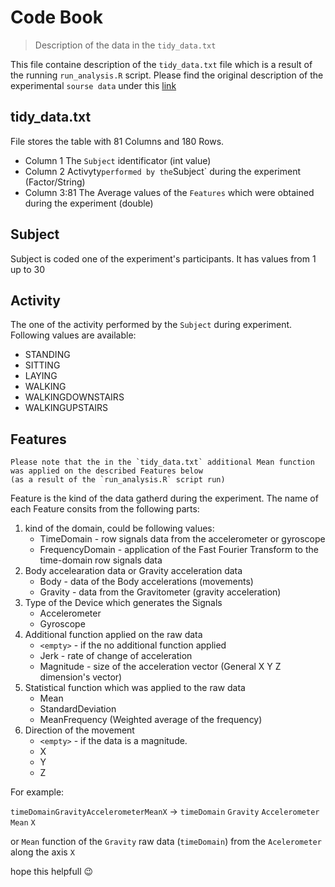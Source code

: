 # Code Book

> Description of the data in the `tidy_data.txt`

This file containe description of the `tidy_data.txt` file which is a result of the running `run_analysis.R` script.
Please find the original description of the experimental `sourse data` under this [link](http://archive.ics.uci.edu/ml/datasets/Human+Activity+Recognition+Using+Smartphones)


## tidy_data.txt

File stores the table with 81 Columns and 180 Rows.
- Column 1	The `Subject` identificator (int value)
- Column 2	Activyty` performed by the `Subject` during the experiment (Factor/String)
- Column 3:81	The Average values of the `Features`  which were obtained during the experiment (double)

## Subject

Subject is coded one of the experiment's participants. It has values from 1 up to 30

## Activity

The one of the activity performed by the `Subject` during experiment. Following values are available:
- STANDING
- SITTING
- LAYING
- WALKING
- WALKINGDOWNSTAIRS
- WALKINGUPSTAIRS

## Features
```
Please note that the in the `tidy_data.txt` additional Mean function was applied on the described Features below 
(as a result of the `run_analysis.R` script run)
```
Feature is the kind of the data gatherd during the experiment. The name of each Feature consits from the following parts:
1. kind of the domain, could be following values:
	- TimeDomain - row signals data from the accelerometer or gyroscope
	- FrequencyDomain - application of the Fast Fourier Transform to the time-domain row signals data
2. Body accelearation data or Gravity acceleration data
	- Body - data of the Body accelerations (movements)
	- Gravity - data from the Gravitometer (gravity acceleration)
3. Type of the Device which generates the Signals
	- Accelerometer
	- Gyroscope
4. Additional function applied on the raw data
	- `<empty>` - if the no additional function applied
	- Jerk - rate of change of acceleration
	- Magnitude - size of the acceleration vector (General X Y Z dimension's vector)	
5. Statistical function which was applied to the raw data
	- Mean
	- StandardDeviation
	- MeanFrequency (Weighted average of the frequency)
6. Direction of the movement
	- `<empty>` - if the data is a magnitude.
	- X
	- Y
	- Z	

For example:

`timeDomainGravityAccelerometerMeanX` -> `timeDomain` `Gravity` `Accelerometer` `Mean` `X`

or `Mean` function of the `Gravity` raw data (`timeDomain`) from the `Acelerometer` along the axis `X`


hope this helpfull :wink:

